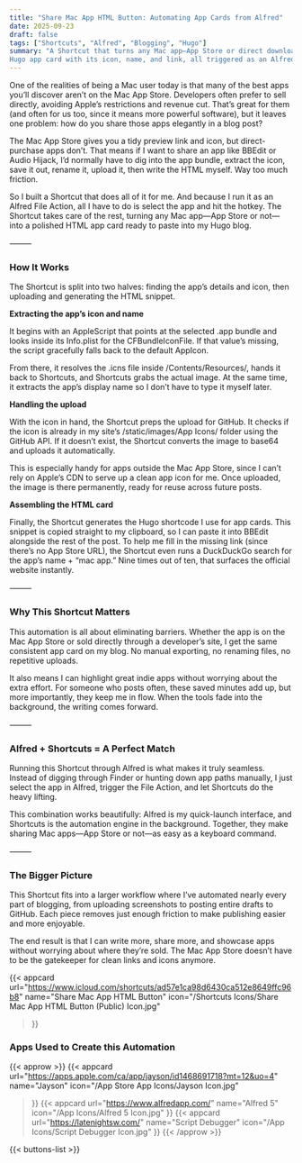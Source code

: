 ```yaml
---
title: "Share Mac App HTML Button: Automating App Cards from Alfred"
date: 2025-09-23
draft: false
tags: ["Shortcuts", "Alfred", "Blogging", "Hugo"]
summary: "A Shortcut that turns any Mac app—App Store or direct download—into a polished 
Hugo app card with its icon, name, and link, all triggered as an Alfred File Action."
---
```


One of the realities of being a Mac user today is that many of the best apps you’ll discover 
aren’t on the Mac App Store. Developers often prefer to sell directly, avoiding Apple’s restrictions 
and revenue cut. That’s great for them (and often for us too, since it means more powerful software), 
but it leaves one problem: how do you share those apps elegantly in a blog post?

The Mac App Store gives you a tidy preview link and icon, but direct-purchase apps don’t. That 
means if I want to share an app like BBEdit or Audio Hijack, I’d normally have to dig into 
the app bundle, extract the icon, save it out, rename it, upload it, then write the HTML 
myself. Way too much friction.

So I built a Shortcut that does all of it for me. And because I run it as an Alfred File 
Action, all I have to do is select the app and hit the hotkey. The Shortcut takes care of 
the rest, turning any Mac app—App Store or not—into a polished HTML app card ready to paste 
into my Hugo blog.

⸻

### How It Works

The Shortcut is split into two halves: finding the app’s details and icon, then uploading 
and generating the HTML snippet.

**Extracting the app’s icon and name**

It begins with an AppleScript that points at the selected .app bundle and looks inside its 
Info.plist for the CFBundleIconFile. If that value’s missing, the script gracefully falls 
back to the default AppIcon.

From there, it resolves the .icns file inside /Contents/Resources/, hands it back to Shortcuts, 
and Shortcuts grabs the actual image. At the same time, it extracts the app’s display name so 
I don’t have to type it myself later.

**Handling the upload**

With the icon in hand, the Shortcut preps the upload for GitHub. It checks if the icon is 
already in my site’s /static/images/App Icons/ folder using the GitHub API. If it doesn’t 
exist, the Shortcut converts the image to base64 and uploads it automatically.

This is especially handy for apps outside the Mac App Store, since I can’t rely on Apple’s 
CDN to serve up a clean app icon for me. Once uploaded, the image is there permanently, ready 
for reuse across future posts.

**Assembling the HTML card**

Finally, the Shortcut generates the Hugo shortcode I use for app cards. This snippet is copied 
straight to my clipboard, so I can paste it into BBEdit alongside the rest of the post. To help 
me fill in the missing link (since there’s no App Store URL), the Shortcut even runs a DuckDuckGo 
search for the app’s name + “mac app.” Nine times out of ten, that surfaces the official 
website instantly.

⸻

### Why This Shortcut Matters

This automation is all about eliminating barriers. Whether the app is on the Mac App Store or 
sold directly through a developer’s site, I get the same consistent app card on my blog. No 
manual exporting, no renaming files, no repetitive uploads.

It also means I can highlight great indie apps without worrying about the extra effort. For 
someone who posts often, these saved minutes add up, but more importantly, they keep me in 
flow. When the tools fade into the background, the writing comes forward.

⸻

### Alfred + Shortcuts = A Perfect Match

Running this Shortcut through Alfred is what makes it truly seamless. Instead of digging 
through Finder or hunting down app paths manually, I just select the app in Alfred, trigger 
the File Action, and let Shortcuts do the heavy lifting.

This combination works beautifully: Alfred is my quick-launch interface, and Shortcuts is the 
automation engine in the background. Together, they make sharing Mac apps—App Store or not—as 
easy as a keyboard command.

⸻

### The Bigger Picture

This Shortcut fits into a larger workflow where I’ve automated nearly every part of blogging, 
from uploading screenshots to posting entire drafts to GitHub. Each piece removes just enough 
friction to make publishing easier and more enjoyable.

The end result is that I can write more, share more, and showcase apps without worrying about 
where they’re sold. The Mac App Store doesn’t have to be the gatekeeper for clean links and 
icons anymore.

{{< appcard 
    url="https://www.icloud.com/shortcuts/ad57e1ca98d6430ca512e8649ffc96b8" 
    name="Share Mac App HTML Button" 
    icon="/Shortcuts Icons/Share Mac App HTML Button (Public) Icon.jpg" 
>}}

### Apps Used to Create this Automation

{{< approw >}}
{{< appcard 
    url="https://apps.apple.com/ca/app/jayson/id1468691718?mt=12&uo=4" 
    name="Jayson" 
    icon="/App Store App Icons/Jayson Icon.jpg" 
>}}
{{< appcard 
    url="https://www.alfredapp.com/" 
    name="Alfred 5"
    icon="/App Icons/Alfred 5 Icon.jpg" 
>}}
{{< appcard 
    url="https://latenightsw.com/" 
    name="Script Debugger"
    icon="/App Icons/Script Debugger Icon.jpg" 
>}}
{{< /approw >}}

{{< buttons-list >}}